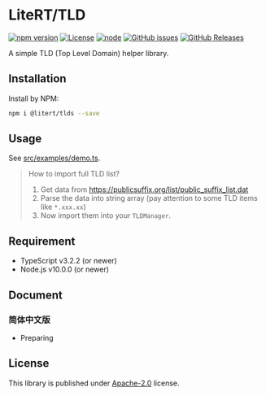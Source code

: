 # LiteRT/TLD

[![npm version](https://img.shields.io/npm/v/@litert/tlds.svg?colorB=brightgreen)](https://www.npmjs.com/package/@litert/tlds "Stable Version")
[![License](https://img.shields.io/npm/l/@litert/tlds.svg?maxAge=2592000?style=plastic)](https://github.com/litert/tlds/blob/master/LICENSE)
[![node](https://img.shields.io/node/v/@litert/tlds.svg?colorB=brightgreen)](https://nodejs.org/dist/latest-v8.x/)
[![GitHub issues](https://img.shields.io/github/issues/litert/tlds.js.svg)](https://github.com/litert/tlds.js/issues)
[![GitHub Releases](https://img.shields.io/github/release/litert/tlds.js.svg)](https://github.com/litert/tlds.js/releases "Stable Release")

A simple TLD (Top Level Domain) helper library.

## Installation

Install by NPM:

```sh
npm i @litert/tlds --save
```

## Usage

See [src/examples/demo.ts](./src/examples/demo.ts).

> How to import full TLD list?
>
> 1. Get data from https://publicsuffix.org/list/public_suffix_list.dat
> 2. Parse the data into string array (pay attention to some TLD items like `*.xxx.xx`)
> 3. Now import them into your `TLDManager`.

## Requirement

- TypeScript v3.2.2 (or newer)
- Node.js v10.0.0 (or newer)

## Document

### 简体中文版

- Preparing

## License

This library is published under [Apache-2.0](./LICENSE) license.
